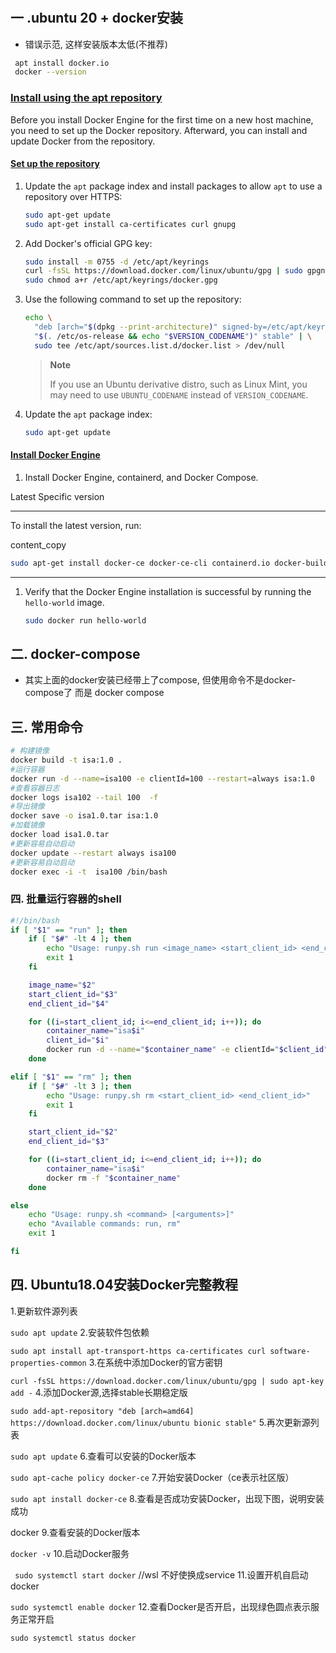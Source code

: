 # 

## 一 .ubuntu 20 + docker安装

- 错误示范, 这样安装版本太低(不推荐)

```bash
 apt install docker.io
 docker --version
```

### [Install using the apt repository](https://docs.docker.com/engine/install/ubuntu/#install-using-the-repository) 

Before you install Docker Engine for the first time on a new host machine, you need to set up the Docker repository. Afterward, you can install and update Docker from the repository.



#### [Set up the repository](https://docs.docker.com/engine/install/ubuntu/#set-up-the-repository) 

1. Update the `apt` package index and install packages to allow `apt` to use a repository over HTTPS:

   ```bash
   sudo apt-get update
   sudo apt-get install ca-certificates curl gnupg
   ```

2. Add Docker's official GPG key:

   ```bash
   sudo install -m 0755 -d /etc/apt/keyrings
   curl -fsSL https://download.docker.com/linux/ubuntu/gpg | sudo gpgn --dearmor -o /etc/apt/keyrings/docker.gpg
   sudo chmod a+r /etc/apt/keyrings/docker.gpg
   ```

3. Use the following command to set up the repository:

   ```bash
   echo \
     "deb [arch="$(dpkg --print-architecture)" signed-by=/etc/apt/keyrings/docker.gpg] https://download.docker.com/linux/ubuntu \
     "$(. /etc/os-release && echo "$VERSION_CODENAME")" stable" | \
     sudo tee /etc/apt/sources.list.d/docker.list > /dev/null
   ```

   > **Note**
   >
   > If you use an Ubuntu derivative distro, such as Linux Mint, you may need to use `UBUNTU_CODENAME` instead of `VERSION_CODENAME`.

4. Update the `apt` package index:

   ```bash
   sudo apt-get update
   ```



#### [Install Docker Engine](https://docs.docker.com/engine/install/ubuntu/#install-docker-engine) 

1. Install Docker Engine, containerd, and Docker Compose.

Latest Specific version

------

To install the latest version, run:

content_copy

```bash
sudo apt-get install docker-ce docker-ce-cli containerd.io docker-buildx-plugin docker-compose-plugin
```

------

1. Verify that the Docker Engine installation is successful by running the `hello-world` image.

   ```bash
   sudo docker run hello-world
   ```

## 二. docker-compose 

- 其实上面的docker安装已经带上了compose, 但使用命令不是docker-compose了 而是 docker compose

## 三. 常用命令

```bash
# 构建镜像
docker build -t isa:1.0 .
#运行容器
docker run -d --name=isa100 -e clientId=100 --restart=always isa:1.0
#查看容器日志
docker logs isa102 --tail 100  -f
#导出镜像
docker save -o isa1.0.tar isa:1.0
#加载镜像
docker load isa1.0.tar
#更新容易自动启动
docker update --restart always isa100
#更新容易自动启动
docker exec -i -t  isa100 /bin/bash
```



### 四. 批量运行容器的shell 

```bash
#!/bin/bash
if [ "$1" == "run" ]; then
    if [ "$#" -lt 4 ]; then
        echo "Usage: runpy.sh run <image_name> <start_client_id> <end_client_id>"
        exit 1
    fi

    image_name="$2"
    start_client_id="$3"
    end_client_id="$4"

    for ((i=start_client_id; i<=end_client_id; i++)); do
        container_name="isa$i"
        client_id="$i"
        docker run -d --name="$container_name" -e clientId="$client_id" --restart=always "$image_name"
    done

elif [ "$1" == "rm" ]; then
    if [ "$#" -lt 3 ]; then
        echo "Usage: runpy.sh rm <start_client_id> <end_client_id>"
        exit 1
    fi

    start_client_id="$2"
    end_client_id="$3"

    for ((i=start_client_id; i<=end_client_id; i++)); do
        container_name="isa$i"
        docker rm -f "$container_name"
    done

else
    echo "Usage: runpy.sh <command> [<arguments>]"
    echo "Available commands: run, rm"
    exit 1

fi


```

## 四. Ubuntu18.04安装Docker完整教程

1.更新软件源列表

`sudo apt update`
2.安装软件包依赖

`sudo apt install apt-transport-https ca-certificates curl software-properties-common`
3.在系统中添加Docker的官方密钥

`curl -fsSL https://download.docker.com/linux/ubuntu/gpg | sudo apt-key add -`
4.添加Docker源,选择stable长期稳定版

`sudo add-apt-repository "deb [arch=amd64] https://download.docker.com/linux/ubuntu bionic stable"`
5.再次更新源列表

`sudo apt update`
6.查看可以安装的Docker版本

`sudo apt-cache policy docker-ce`
7.开始安装Docker（ce表示社区版）

`sudo apt install docker-ce`
8.查看是否成功安装Docker，出现下图，说明安装成功

docker
9.查看安装的Docker版本

`docker -v`
10.启动Docker服务

` sudo systemctl start docker`   //wsl 不好使换成service
11.设置开机自启动docker

`sudo systemctl enable docker`
12.查看Docker是否开启，出现绿色圆点表示服务正常开启

`sudo systemctl status docker`



